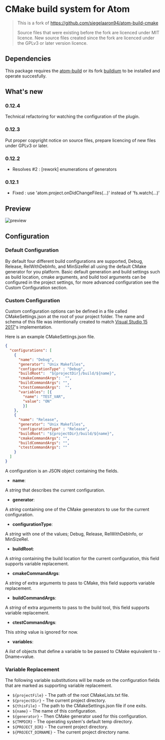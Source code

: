 # CMake build system for Atom

> This is a fork of https://github.com/siegelaaron94/atom-build-cmake
>
> Source files that were existing before the fork are licenced under MIT licence.
> New source files created since the fork are licenced under the GPLv3 or later version licence.

## Dependencies
This package requires the [atom-build](https://github.com/noseglid/atom-build) or its fork [buildium](https://github.com/atom-community/buildium) to be installed and operate succesfully.


## What's new

### 0.12.4

Technical refactoring for watching the configuration of the plugin.

### 0.12.3

Put proper copyright notice on source files, prepare licencing of new files under GPLv3 or later.

### 0.12.2

* Resolves #2 : [rework] enumerations of generators

### 0.12.1

* Fixed : use 'atom.project.onDidChangeFiles(...)' instead of 'fs.watch(...)'


## Preview
![preview](https://cloud.githubusercontent.com/assets/6578840/26652684/991b5b84-4605-11e7-80be-ac90e393fda8.gif)

## Configuration

### Default Configuration

By default four different build configurations are supported, Debug, Release, RelWithDebInfo, and MinSizeRel all using the default CMake generator for you platform. Basic default generation and build settings such as build location, cmake arguments, and build tool arguments can be configured in the project settings, for more advanced configuration see the Custom Configuration section.

### Custom Configuration
Custom configuration options can be defined in a file called CMakeSettings.json at the root of your project folder. The name and schema of this file was intentionally created to match [Visual Studio 15 2017](https://blogs.msdn.microsoft.com/vcblog/2016/10/05/cmake-support-in-visual-studio/#configure-cmake)'s implementation.

Here is an example CMakeSettings.json file.
```JSON
{
  "configurations": [
    {
      "name": "Debug",
      "generator": "Unix Makefiles",
      "configurationType" : "Debug",
      "buildRoot":  "${projectDir}/build/${name}",
      "cmakeCommandArgs":  "",
      "buildCommandArgs": "",
      "ctestCommandArgs":  "",
      "variables": [{
        "name": "TEST_VAR",
        "value": "ON"
        }]
    },
    {
      "name": "Release",
      "generator": "Unix Makefiles",
      "configurationType" : "Release",
      "buildRoot": "${projectDir}/build/${name}",
      "cmakeCommandArgs": "",
      "buildCommandArgs": "",
      "ctestCommandArgs": ""
    }
  ]
}
```
A configuration is an JSON object containing the fields.
  * **name**:

  A *string* that describes the current configuration.
  * **generator**:

  A *string* containing one of the CMake generators to use for the current configuration.
  * **configurationType**:

  A *string* with one of the values; Debug, Release, RelWithDebInfo, or MinSizeRel.
  * **buildRoot**:

  A *string* containing the build location for the current configuration, this field supports variable replacement.
  * **cmakeCommandArgs**:

  A *string* of extra arguments to pass to CMake, this field supports variable replacement.
  * **buildCommandArgs**:

  A *string* of extra arguments to pass to the build tool, this field supports variable replacement.
  * **ctestCommandArgs**:

  This *string* value is ignored for now.

  * **variables**:

  A *list* of objects that define a variable to be passed to CMake equivalent to -Dname=value.

### Variable Replacement
The following variable substitutions will be made on the configuration fields that are marked as supporting variable replacement.

* `${projectFile}` - The path of the root CMakeLists.txt file.
* `${projectDir}` - The current project directory.
* `${thisFile}` - The path to the CMakeSettings.json file if one exits.
* `${name}` - The name of this configuration.
* `${generator}` - Then CMake generator used for this configuration.
* `${TMPDIR}` - The operating system's default temp directory.
* `${PROJECT_DIR}` - The current project directory.
* `${PROJECT_DIRNAME}` - The current project directory name.
